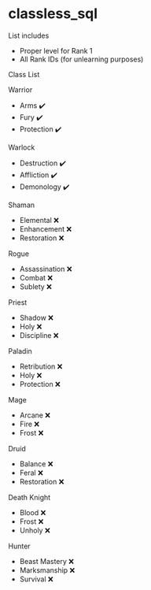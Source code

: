 # classless_sql

List includes
- Proper level for Rank 1
- All Rank IDs (for unlearning purposes)


Class List

Warrior
- Arms ✔️
- Fury ✔️
- Protection ✔️

Warlock
- Destruction ✔️
- Affliction ✔️
- Demonology ✔️

Shaman
- Elemental ❌
- Enhancement ❌
- Restoration ❌

Rogue
- Assassination ❌
- Combat ❌
- Sublety ❌

Priest
- Shadow ❌
- Holy ❌
- Discipline ❌

Paladin
- Retribution ❌
- Holy ❌
- Protection ❌

Mage
- Arcane ❌
- Fire ❌
- Frost ❌

Druid
- Balance ❌
- Feral ❌
- Restoration ❌

Death Knight
- Blood ❌
- Frost ❌
- Unholy ❌

Hunter
- Beast Mastery ❌
- Marksmanship ❌
- Survival ❌

